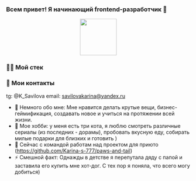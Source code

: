 ### Всем привет! Я начинающий frontend-разработчик 👋

<div id="header" align="center">
  <img src="https://media.giphy.com/media/M9gbBd9nbDrOTu1Mqx/giphy.gif](https://giphy.com/clips/bestfriends-best-friends-adopt-animal-adoption-cwQCUhKible5mGrtMO" width="100"/>
</div>

### 🏄‍♂️ Мой стек



### 🦁	Мои контакты

tg: @K_Savilova
email: savilovakarina@yandex.ru

- 💬 Немного обо мне: Мне нравится делать крутые вещи, бизнес-геймификация, создавать новое и учиться на протяжении всей жизни.
- 🌱 Мое хобби: у меня есть три кота, я люблю смотреть различные сериалы (из последних - дорамы), пробовать вкусную еду, собирать милые подарки для близких и готовить )
- 🔭 Сейчас с командой работам над проектом для приюто (https://github.com/Karina-s-777/paws-and-tail)
- ⚡ Смешной факт: Однажды в детстве я перепутала дяду с папой и заставила его купить мне хот-дог. С тех пор я поняла, что всего могу добиться)

